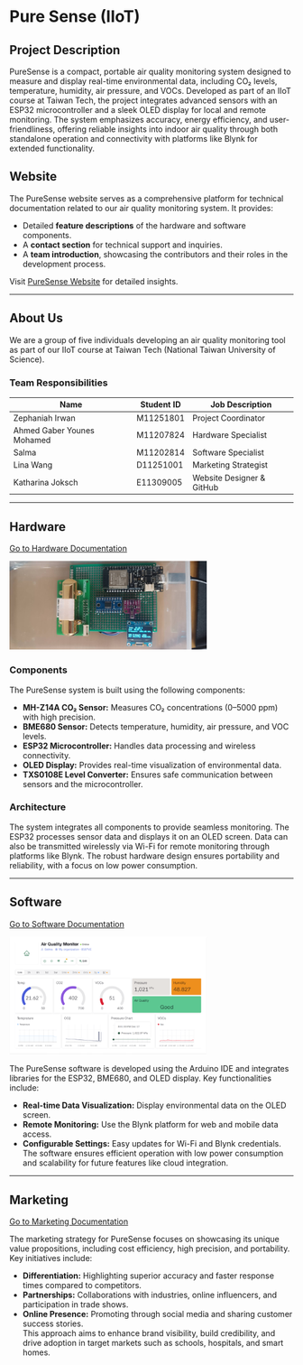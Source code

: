 # Pure Sense (IIoT) 

## Project Description
PureSense is a compact, portable air quality monitoring system designed to measure and display real-time environmental data, including CO₂ levels, temperature, humidity, air pressure, and VOCs. Developed as part of an IIoT course at Taiwan Tech, the project integrates advanced sensors with an ESP32 microcontroller and a sleek OLED display for local and remote monitoring. The system emphasizes accuracy, energy efficiency, and user-friendliness, offering reliable insights into indoor air quality through both standalone operation and connectivity with platforms like Blynk for extended functionality.

## Website
The PureSense website serves as a comprehensive platform for technical documentation related to our air quality monitoring system. It provides:  

- Detailed **feature descriptions** of the hardware and software components.  
- A **contact section** for technical support and inquiries.  
- A **team introduction**, showcasing the contributors and their roles in the development process.  

Visit [PureSense Website](https://iiotpuresense.wixsite.com/puresense) for detailed insights.

---

## About Us  
We are a group of five individuals developing an air quality monitoring tool as part of our IIoT course at Taiwan Tech (National Taiwan University of Science).  

### Team Responsibilities
| **Name**               | **Student ID** | **Job Description**                                |
|-------------------------|----------------|---------------------------------------------------|
| Zephaniah Irwan        | M11251801     | Project Coordinator |
| Ahmed Gaber Younes Mohamed | M11207824     | Hardware Specialist |
| Salma              | M11202814     | Software Specialist |
| Lina Wang              | D11251001     | Marketing Strategist |
| Katharina Joksch           | E11309005     | Website Designer & GitHub  |

---

## Hardware
[Go to Hardware Documentation](Hardware.md)

<img src="./images/hardware_img2.jpg" alt="Connections" title="Connections" width="350">

### Components  
The PureSense system is built using the following components:  
- **MH-Z14A CO₂ Sensor:** Measures CO₂ concentrations (0–5000 ppm) with high precision.  
- **BME680 Sensor:** Detects temperature, humidity, air pressure, and VOC levels.  
- **ESP32 Microcontroller:** Handles data processing and wireless connectivity.  
- **OLED Display:** Provides real-time visualization of environmental data.  
- **TXS0108E Level Converter:** Ensures safe communication between sensors and the microcontroller.  

### Architecture  
The system integrates all components to provide seamless monitoring. The ESP32 processes sensor data and displays it on an OLED screen. Data can also be transmitted wirelessly via Wi-Fi for remote monitoring through platforms like Blynk. The robust hardware design ensures portability and reliability, with a focus on low power consumption.

---

## Software
[Go to Software Documentation](Software.md)

<img src="./images/software_img1.png" alt="Monitor" title="Monitor" width="350">

The PureSense software is developed using the Arduino IDE and integrates libraries for the ESP32, BME680, and OLED display. Key functionalities include:  
- **Real-time Data Visualization:** Display environmental data on the OLED screen.  
- **Remote Monitoring:** Use the Blynk platform for web and mobile data access.  
- **Configurable Settings:** Easy updates for Wi-Fi and Blynk credentials.  
The software ensures efficient operation with low power consumption and scalability for future features like cloud integration.

---

## Marketing  
[Go to Marketing Documentation](Marketing.md)  

The marketing strategy for PureSense focuses on showcasing its unique value propositions, including cost efficiency, high precision, and portability. Key initiatives include:  
- **Differentiation:** Highlighting superior accuracy and faster response times compared to competitors.  
- **Partnerships:** Collaborations with industries, online influencers, and participation in trade shows.  
- **Online Presence:** Promoting through social media and sharing customer success stories.  
This approach aims to enhance brand visibility, build credibility, and drive adoption in target markets such as schools, hospitals, and smart homes.
